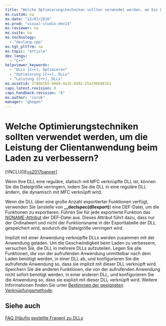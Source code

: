 ```yaml
---
title: "Welche Optimierungstechniken sollten verwendet werden, um die Leistung der Clientanwendung beim Laden zu verbessern?"
ms.custom: na
ms.date: "12/03/2016"
ms.prod: "visual-studio-dev14"
ms.reviewer: na
ms.suite: na
ms.technology: 
  - "devlang-cpp"
ms.tgt_pltfrm: na
ms.topic: "article"
dev_langs: 
  - "C++"
helpviewer_keywords: 
  - "DLLs [C++], Optimieren"
  - "Optimierung [C++], DLLs"
  - "Leistung [C++], DLLs"
ms.assetid: 2f8bbfb5-08b9-4a35-8302-25a1966881b1
caps.latest.revision: 8
caps.handback.revision: "8"
ms.author: "corob"
manager: "ghogen"
---
```

# Welche Optimierungstechniken sollten verwendet werden, um die Leistung der Clientanwendung beim Laden zu verbessern?
[!INCLUDE[vs2017banner](../assembler/inline/includes/vs2017banner.md)]

Wenn Ihre DLL eine reguläre, statisch mit MFC verknüpfte DLL ist, können Sie die Dateigröße verringern, indem Sie die DLL in eine reguläre DLL ändern, die dynamisch mit MFC verknüpft wird.  
  
 Wenn die DLL über eine große Anzahl exportierter Funktionen verfügt, verwenden Sie \(anstelle von **\_\_declspec\(dllexport\)**\) eine DEF\-Datei, um die Funktionen zu exportieren. Führen Sie für jede exportierte Funktion das [NONAME\-Attribut](../build/exporting-functions-from-a-dll-by-ordinal-rather-than-by-name.md) der DEF\-Datei aus.  Dieses Attribut führt dazu, dass nur der Ordinalwert und nicht der Funktionsname in der Exporttabelle der DLL gespeichert wird, wodurch die Dateigröße verringert wird.  
  
 Implizit mit einer Anwendung verknüpfte DLLs werden zusammen mit der Anwendung geladen.  Um die Geschwindigkeit beim Laden zu verbessern, versuchen Sie, die DLL in mehrere DLLs aufzuteilen.  Legen Sie alle Funktionen, die von der aufrufenden Anwendung unmittelbar nach dem Laden benötigt werden, in einer DLL ab, und konfigurieren Sie die aufrufende Anwendung so, dass sie implizit mit dieser DLL verknüpft wird.  Speichern Sie die anderen Funktionen, die von der aufrufenden Anwendung nicht sofort benötigt werden, in einer anderen DLL, und konfigurieren Sie die Anwendung so, dass sie explizit mit dieser DLL verknüpft wird.  Weitere Informationen finden Sie unter [Bestimmen der geeigneten Verknüpfungsmethode](../build/determining-which-linking-method-to-use.md).  
  
## Siehe auch  
 [FAQ \(Häufig gestellte Fragen\) zu DLLs](../build/dll-frequently-asked-questions.md)